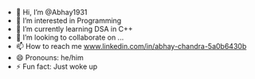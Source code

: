 - 👋 Hi, I’m @Abhay1931
- 👀 I’m interested in Programming
- 🌱 I’m currently learning DSA in C++
- 💞️ I’m looking to collaborate on ...
- 📫 How to reach me www.linkedin.com/in/abhay-chandra-5a0b6430b
- 😄 Pronouns: he/him
- ⚡ Fun fact: Just woke up

<!---
Abhay1931/Abhay1931 is a ✨ special ✨ repository because its `README.md` (this file) appears on your GitHub profile.
You can click the Preview link to take a look at your changes.
--->
